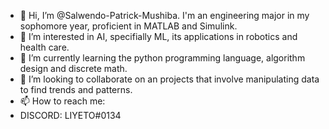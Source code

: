- 👋 Hi, I’m @Salwendo-Patrick-Mushiba. I'm an engineering major in my sophomore year, proficient in MATLAB and Simulink.
- 👀 I’m interested in AI, specifially ML, its applications in robotics and health care.
- 🌱 I’m currently learning the python programming language, algorithm design and discrete math. 
- 💞️ I’m looking to collaborate on an projects that involve manipulating data to find trends and patterns.
- 📫 How to reach me:
- DISCORD: LIYETO#0134

<!---
Salwendo-Patrick-Mushiba/Salwendo-Patrick-Mushiba is a ✨ special ✨ repository because its `README.md` (this file) appears on your GitHub profile.
You can click the Preview link to take a look at your changes.
--->
